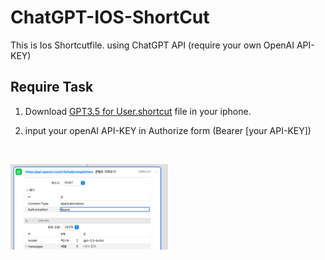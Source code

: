 # ChatGPT-IOS-ShortCut
This is Ios Shortcutfile. using ChatGPT API (require your own OpenAI API-KEY)


## Require Task

1. Download [GPT3.5 for User.shortcut]() file in your iphone.

2. input your openAI API-KEY in Authorize form (Bearer [your API-KEY])
<br>

<img src="https://github.com/seohyunjun/ChatGPT-IOS-ShortCut/blob/main/Require_Input" width="50%" height="50%" title="Github_Logo"></img>


<div class="separator" style="clear: both;">
  <a href="https://img1.daumcdn.net/thumb/R1280x0/?scode=mtistory2&fname=https%3A%2F%2Fblog.kakaocdn.net%2Fdn%2FbX8Vfi%2Fbtr1ddZwHOW%2FF6KGg0YFACzS1CrXDL5E71%2Fimg.png" style="display: block; padding: 1em 0; text-align: center; ">
    <img alt=""
         border="0"
         data-original-height="360"
         data-original-width="640"
         src="https://img1.daumcdn.net/thumb/R1280x0/?scode=mtistory2&fname=https%3A%2F%2Fblog.kakaocdn.net%2Fdn%2F3SEBf%2Fbtr1vr9R6Qs%2FHEk5tInSKenVlhV11bJxS1%2Fimg.png"/>
  </a>
</div>
